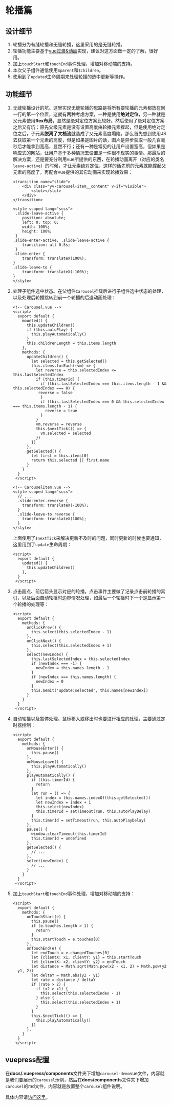# 轮播篇

## 设计细节

1. 轮播分为有缝轮播和无缝轮播，这里采用的是无缝轮播。
2. 轮播功能主要基于[vue过渡&动画](https://cn.vuejs.org/v2/guide/transitions.html)实现，建议对这方面做一定的了解，很好用。
3. 加上`touchStart`和`touchEnd`事件处理，增加对移动端的支持。
4. 本次父子组件通信使用`$parent`和`$children`。
5. 使用到了`updated`生命周期来处理轮播的选中更新等操作。

## 功能细节

1. 无缝轮播设计的坑。这里实现无缝轮播的思路是将所有要轮播的元素都放在同一行的第一个位置，这就有两种考虑方案，一种是使用**绝对定位**，另一种就是父元素使用**flex布局**，显然是绝对定位方案比较好。然后使用了绝对定位方案之后又有坑：原先父级元素是没有设置高度由轮播元素撑起，但是使用绝对定位之后，子元素**脱离了文档流**就造成了父元素高度塌陷。那么首先想到使用JS去获取第一个元素的高度，但是如果是图片的话，图片是异步获取一般几百毫秒后才能拿到宽高，显然不行；还有一种是常见的让用户设置宽高，但如果是响应式的网站，让用户基于多种情况去设置是一件很不现实的事情。那最后的解决方案，还是要充分利用vue所提供的东西，在轮播动画离开（对应的类名`leave-active`）的时候，才让元素绝对定位，这样的话先前的元素就能撑起父元素的高度了，再配合vue提供的其它动画来实现轮播效果：

   ```vue
   <transition name="slide">
       <div class="yv-carousel-item__content" v-if="visible">
           <slot></slot>
       </div>
   </transition>
   
   <style scoped lang="scss">
    .slide-leave-active {
       position: absolute;
       left: 0; top: 0;
       width: 100%;
       height: 100%;
    }
   .slide-enter-active, .slide-leave-active {
       transition: all 0.5s;
    }
   .slide-enter {
       transform: translateX(100%);
   }
   .slide-leave-to {
       transform: translateX(-100%);
   }
   </style>
   ```

2. 处理子组件选中状态。在父组件`Carousel`挂载后进行子组件选中状态的处理，以及处理后轮播跳转到前一个轮播的后退动画处理：

   ```vue
   <!-- Carousel.vue -->
   <script>
     export default {
       mounted() {
         this.updateChildren()
         if (this.autoPlay) {
           this.playAutomatically()
         }
         this.childrenLength = this.items.length
       },
       methods: {
         updateChildren() {
           let selected = this.getSelected()
           this.items.forEach((vm) => {
             let reverse = this.selectedIndex <= this.lastSelectedIndex
             if (this.timerId) {
               if (this.lastSelectedIndex === this.items.length - 1 && this.selectedIndex === 0) {
              reverse = false
               }
               if (this.lastSelectedIndex === 0 && this.selectedIndex === this.items.length - 1) {
                 reverse = true
               }
             }
             vm.reverse = reverse
             this.$nextTick(() => {
               vm.selected = selected
             })
           })
         },
         getSelected() {
           let first = this.items[0]
           return this.selected || first.name
         }
       }
     }
    </script>
   
   <!-- CarouselItem.vue -->
   <style scoped lang="scss">
     // ...
     .slide-enter.reverse {
       transform: translateX(-100%);
     }
     .slide-leave-to.reverse {
       transform: translateX(100%);
     }
   </style>
   ```
   
   上面使用了`$nextTick`来解决更新不及时的问题，同时更新的时候也要通知，这里用到了`update`生命周期：
   
   ```vue
   <script>
     export default {
       updated() {
         this.updateChildren()
       },
     }
    </script>
   ```
   
3. 点击圆点、前后箭头显示对应的轮播。点击事件主要做了记录点击前轮播的索引，以及后面自动轮播时边界情况处理，如最后一个轮播时下一个是显示第一个轮播的处理等：

   ```vue
   <script>
     export default {
       methods: {
         onClickPrev() {
           this.select(this.selectedIndex - 1)
         },
         onClickNext() {
           this.select(this.selectedIndex + 1)
         },
         select(newIndex) {
           this.lastSelectedIndex = this.selectedIndex
           if (newIndex === -1) {
             newIndex = this.names.length - 1
           }
           if (newIndex === this.names.length) {
             newIndex = 0
           }
           this.$emit('update:selected', this.names[newIndex])
         }
       }
     }
    </script>
   ```

4. 自动轮播以及暂停处理。鼠标移入或移出时也要进行相应的处理，主要通过定时器控制：

   ```vue
   <script>
     export default {
       methods: {
         onMouseEnter() {
           this.pause()
         },
         onMouseLeave() {
           this.playAutomatically()
         },
         playAutomatically() {
           if (this.timerId) {
             return
           }
           let run = () => {
             let index = this.names.indexOf(this.getSelected())
             let newIndex = index + 1
             this.select(newIndex)
             this.timerId = setTimeout(run, this.autoPlayDelay)
           }
           this.timerId = setTimeout(run, this.autoPlayDelay)
         },
         pause() {
           window.clearTimeout(this.timerId)
           this.timerId = undefined
         },
         getSelected() {
           // ...
         },
         select(newIndex) {
           // ...
         }
       }
     }
    </script>
   ```

5. 加上`touchStart`和`touchEnd`事件处理，增加对移动端的支持：

   ```vue
   <script>
     export default {
       methods: {
         onTouchStart(e) {
           this.pause()
           if (e.touches.length > 1) {
             return
           }
           this.startTouch = e.touches[0]
         },
         onTouchEnd(e) {
           let endTouch = e.changedTouches[0]
           let {clientX: x1, clientY: y1} = this.startTouch
           let {clientX: x2, clientY: y2} = endTouch
           let distance = Math.sqrt(Math.pow(x2 - x1, 2) + Math.pow(y2 - y1, 2))
           let deltaY = Math.abs(y2 - y1)
           let rate = distance / deltaY
           if (rate > 2) {
             if (x2 > x1) {
               this.select(this.selectedIndex - 1)
             } else {
               this.select(this.selectedIndex + 1)
             }
           }
           this.$nextTick(() => {
             this.playAutomatically()
           })
         },
       }
     }
    </script>
   ```

   

## vuepress配置

在**docs/.vuepress/components**文件夹下增加`carousel-demo`vue文件，内容就是我们要展示的`carousel`示例，然后在**docs/components**文件夹下增加`carousel`的md文件，内容就是放置整个`carousel`组件说明。

具体内容请[访问这里](https://ysom.github.io/yvue-ui/components/carousel.html)。
